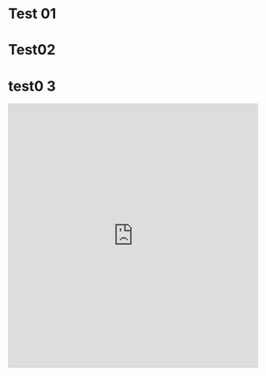 # Test 01
# Test02
# test0 3

<iframe class="airtable-embed" src="https://airtable.com/embed/shrEYNd6eMlNJ17eL?backgroundColor=blue&viewControls=on" frameborder="0" onmousewheel="" width="100%" height="533" style="background: transparent; border: 1px solid #ccc;"></iframe>

